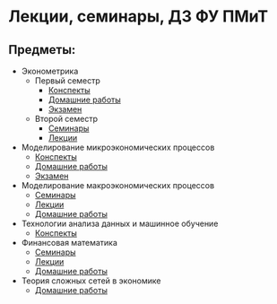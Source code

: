 # Лекции, семинары, ДЗ ФУ ПМиТ 

## Предметы:
- Эконометрика
  - Первый семестр
    - [Конспекты](econometrics/econometric1)
    - [Домашние работы](econometrics/econometric1/HW)
    - [Экзамен](econometrics/econometric1/exam)
  - Второй семестр
    - [Семинары](econometrics/econometric2/sem)
    - [Лекции](econometrics/econometric2/lec)
- Моделирование микроэкономических процессов
  - [Конспекты](micro)
  - [Домашние работы](micro/HW)
  - [Экзамен](econometrics/exam)
- Моделирование макроэкономических процессов
  - [Семинары](macro/sem)
  - [Лекции](macro/lec)
  - [Домашние работы](macro/hw)
- Технологии анализа данных и машинное обучение
  - [Конспекты](ML)
- Финансовая математика
  - [Семинары](finmath/sem)
  - [Лекции](finmath/lec)
  - [Домашние работы](finmath/hw)
- Теория сложных сетей в экономике
  - [Домашние работы](NetworkX/hw)
